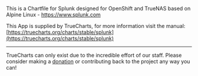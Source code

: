 This is a Chartfile for Splunk designed for OpenShift and TrueNAS based on Alpine Linux - https://www.splunk.com

This App is supplied by TrueCharts, for more information visit the manual: [https://truecharts.org/charts/stable/splunk](https://truecharts.org/charts/stable/splunk)

---

TrueCharts can only exist due to the incredible effort of our staff.
Please consider making a [donation](https://truecharts.org/sponsor) or contributing back to the project any way you can!
